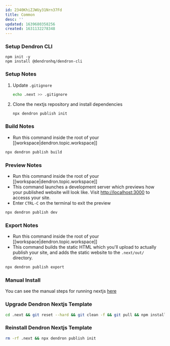 ```yaml
---
id: 2340KhiZJWUy31Nrn37Fd
title: Common
desc: ''
updated: 1639680358256
created: 1631132278348
---
```


### Setup Dendron CLI
```
npm init -y 
npm install @dendronhq/dendron-cli
```

### Setup Notes
1. Update `.gitignore`
    ```sh
    echo .next >> .gitignore
    ```
1. Clone the nextjs repository and install dependencies
    ```sh
    npx dendron publish init
    ```

### Build Notes

- Run this command inside the root of your [[workspace|dendron.topic.workspace]]
```sh
npx dendron publish build
```

### Preview Notes

- Run this command inside the root of your [[workspace|dendron.topic.workspace]]
- This command launches a development server which previews how your published website will look like.  Visit [http://localhost:3000](http://localhost:3000) to accesss your site. 
- Enter `CTRL-C` on the terminal to exit the preview
```sh
npx dendron publish dev
```

### Export Notes

- Run this command inside the root of your [[workspace|dendron.topic.workspace]]
- This command builds the static HTML which you'll upload to actually publish your site, and adds the static website to the `.next/out/` directory.

```sh
npx dendron publish export
```

### Manual Install

You can see the manual steps for running nextjs [here](https://github.com/dendronhq/dendron/blob/5f6ba8c75b3a2921de70ac784237441b03374dea/packages/dendron-cli/src/commands/publishCLICommand.ts#L287)

### Upgrade Dendron Nextjs Template

```sh
cd .next && git reset --hard && git clean -f && git pull && npm install 
```

### Reinstall Dendron Nextjs Template

```sh
rm -rf .next && npx dendron publish init
```

##